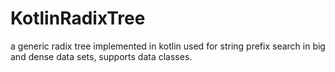 # KotlinRadixTree
a generic radix tree implemented in kotlin
used for string prefix search in big and dense data sets, supports data classes.
